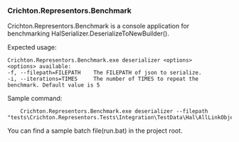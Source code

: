 ﻿### Crichton.Representors.Benchmark

Crichton.Representors.Benchmark is a console application for benchmarking HalSerializer.DeserializeToNewBuilder().

Expected usage:

    Crichton.Representors.Benchmark.exe deserializer <options>
    <options> available:
    -f, --filepath=FILEPATH    The FILEPATH of json to serialize.
    -i, --iterations=TIMES     The number of TIMES to repeat the benchmark. Default value is 5

Sample command:
```
    Crichton.Representors.Benchmark.exe deserializer --filepath "tests\Crichton.Representors.Tests\Integration\TestData\Hal\AllLinkObjectProperties.json"
```

You can find a sample batch file(run.bat) in the project root.